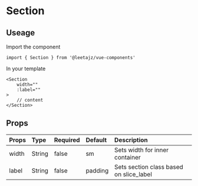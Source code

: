 # Section

## Useage
Import the component
```
import { Section } from '@leetajz/vue-components'
```

In your template
```
<Section
    width=""
    :label=""
>
    // content
</Section>
```

## Props
| Props            | Type     | Required   | Default   | Description                                   |
|:-----------------|:---------|:-----------|:----------|:----------------------------------------------|
| width            | String   | false      | sm        | Sets width for inner container                |
| label            | String   | false      | padding   | Sets section class based on slice_label       |
